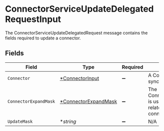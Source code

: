 # ConnectorServiceUpdateDelegatedRequestInput

 The ConnectorServiceUpdateDelegatedRequest message contains the fields required to update a connector.



## Fields

| Field                                                                       | Type                                                                        | Required                                                                    | Description                                                                 |
| --------------------------------------------------------------------------- | --------------------------------------------------------------------------- | --------------------------------------------------------------------------- | --------------------------------------------------------------------------- |
| `Connector`                                                                 | [*ConnectorInput](../../models/shared/connectorinput.md)                    | :heavy_minus_sign:                                                          |  A Connector is used to sync objects into Apps<br/>                         |
| `ConnectorExpandMask`                                                       | [*ConnectorExpandMask](../../models/shared/connectorexpandmask.md)          | :heavy_minus_sign:                                                          |  The ConnectorExpandMask is used to expand related objects on a connector.<br/> |
| `UpdateMask`                                                                | **string*                                                                   | :heavy_minus_sign:                                                          | N/A                                                                         |